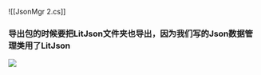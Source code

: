![[JsonMgr 2.cs]]
### 导出包的时候要把LitJson文件夹也导出，因为我们写的Json数据管理类用了LitJson
![](https://linwentao785293209.github.io/images/%E6%95%B0%E6%8D%AE%E5%AD%98%E5%82%A8/%E6%95%B0%E6%8D%AE%E6%8C%81%E4%B9%85%E5%8C%96/Unity/06.Json%E5%AE%9E%E8%B7%B5%E9%A1%B9%E7%9B%AE/3.%E7%94%9F%E6%88%90%E8%B5%84%E6%BA%90%E5%8C%85/1.png)